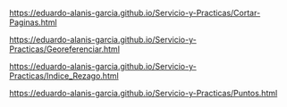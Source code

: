 https://eduardo-alanis-garcia.github.io/Servicio-y-Practicas/Cortar-Paginas.html

https://eduardo-alanis-garcia.github.io/Servicio-y-Practicas/Georeferenciar.html

https://eduardo-alanis-garcia.github.io/Servicio-y-Practicas/Indice_Rezago.html

https://eduardo-alanis-garcia.github.io/Servicio-y-Practicas/Puntos.html  

